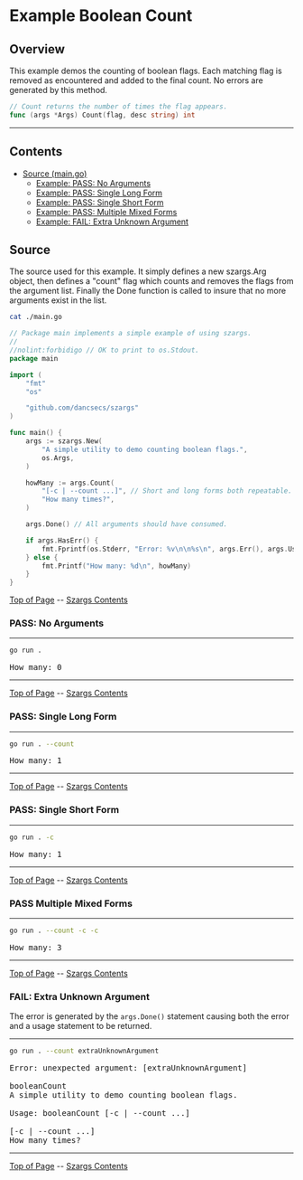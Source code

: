 <!--- gotomd::Auto:: See github.com/dancsecs/gotomd **DO NOT MODIFY** -->

<!---
   Szerszam argument library: szargs.
   Copyright (C) 2024  Leslie Dancsecs

   This program is free software: you can redistribute it and/or modify
   it under the terms of the GNU General Public License as published by
   the Free Software Foundation, either version 3 of the License, or
   (at your option) any later version.

   This program is distributed in the hope that it will be useful,
   but WITHOUT ANY WARRANTY; without even the implied warranty of
   MERCHANTABILITY or FITNESS FOR A PARTICULAR PURPOSE.  See the
   GNU General Public License for more details.

   You should have received a copy of the GNU General Public License
   along with this program.  If not, see <https://www.gnu.org/licenses/>.
-->

# Example Boolean Count


## Overview

This example demos the counting of boolean flags.  Each matching flag is
removed as encountered and added to the final count.  No errors are generated
by this method.

<!--- gotomd::Bgn::dcln::./../../Args.Count -->
```go
// Count returns the number of times the flag appears.
func (args *Args) Count(flag, desc string) int
```
<!--- gotomd::End::dcln::./../../Args.Count -->

---

## Contents

- [Source (main.go)](#source)
    - [Example: PASS: No Arguments](#pass-no-arguments)
    - [Example: PASS: Single Long Form](#pass-single-long-form)
    - [Example: PASS: Single Short Form](#pass-single-short-form)
    - [Example: PASS: Multiple Mixed Forms](#pass-multiple-mixed-forms)
    - [Example: FAIL: Extra Unknown Argument](#fail-extra-unknown-argument)


## Source

The source used for this example.  It simply defines a new szargs.Arg object,
then defines a "count" flag which counts and removes the flags from the
argument list.  Finally the Done function is called to insure that no more
arguments exist in the list.

<!--- gotomd::Bgn::file::./main.go -->
```bash
cat ./main.go
```

```go
// Package main implements a simple example of using szargs.
//
//nolint:forbidigo // OK to print to os.Stdout.
package main

import (
    "fmt"
    "os"

    "github.com/dancsecs/szargs"
)

func main() {
    args := szargs.New(
        "A simple utility to demo counting boolean flags.",
        os.Args,
    )

    howMany := args.Count(
        "[-c | --count ...]", // Short and long forms both repeatable.
        "How many times?",
    )

    args.Done() // All arguments should have consumed.

    if args.HasErr() {
        fmt.Fprintf(os.Stderr, "Error: %v\n\n%s\n", args.Err(), args.Usage())
    } else {
        fmt.Printf("How many: %d\n", howMany)
    }
}
```
<!--- gotomd::End::file::./main.go -->

[Top of Page](#example-boolean-count) --
[Szargs Contents](../../README.md#contents)

### PASS: No Arguments

<!--- gotomd::Bgn::run::./. -->
---
```bash
go run .
```

<pre>
How many: 0
</pre>
---
<!--- gotomd::End::run::./. -->

[Top of Page](#example-boolean-count) --
[Szargs Contents](../../README.md#contents)

### PASS: Single Long Form

<!--- gotomd::Bgn::run::./. --count -->
---
```bash
go run . --count
```

<pre>
How many: 1
</pre>
---
<!--- gotomd::End::run::./. --count -->

[Top of Page](#example-boolean-count) --
[Szargs Contents](../../README.md#contents)

### PASS: Single Short Form

<!--- gotomd::Bgn::run::./. -c -->
---
```bash
go run . -c
```

<pre>
How many: 1
</pre>
---
<!--- gotomd::End::run::./. -c -->

[Top of Page](#example-boolean-count) --
[Szargs Contents](../../README.md#contents)

### PASS Multiple Mixed Forms

<!--- gotomd::Bgn::run::./. --count -c -c -->
---
```bash
go run . --count -c -c
```

<pre>
How many: 3
</pre>
---
<!--- gotomd::End::run::./. --count -c -c -->

[Top of Page](#example-boolean-count) --
[Szargs Contents](../../README.md#contents)

### FAIL: Extra Unknown Argument

The error is generated by the ```args.Done()``` statement causing both the
error and a usage statement to be returned.

<!--- gotomd::Bgn::run::./. --count extraUnknownArgument -->
---
```bash
go run . --count extraUnknownArgument
```

<pre>
Error: unexpected argument: [extraUnknownArgument]

booleanCount
A simple utility to demo counting boolean flags.

Usage: booleanCount [-c | --count ...]

[-c | --count ...]
How many times?
</pre>
---
<!--- gotomd::End::run::./. --count extraUnknownArgument -->

[Top of Page](#example-boolean-count) --
[Szargs Contents](../../README.md#contents)
